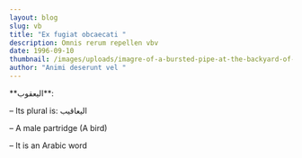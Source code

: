 ```yaml
---
layout: blog
slug: vb
title: "Ex fugiat obcaecati "
description: Omnis rerum repellen vbv
date: 1996-09-10
thumbnail: /images/uploads/imagre-of-a-bursted-pipe-at-the-backyard-of-a-house-1-.png
author: "Animi deserunt vel "
---
```

\*\*اليعقوب\*\*:

– Its plural is: اليعاقيب

– A male partridge (A bird)

– It is an Arabic word
